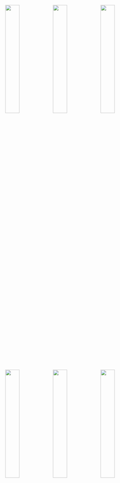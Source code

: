 <p align="center">
  <img src="https://github.com/user-attachments/assets/aeeff0e8-d156-4a92-84de-d62d6d24c66d" width="30%">
  <img src="https://github.com/user-attachments/assets/634b5583-5103-4461-92f2-049a731aef7c" width="30%">
  <img src="https://github.com/user-attachments/assets/716d7213-0c4f-4f94-9c66-ad4e8f8abd30" width="30%">
</p>

<p align="center">
  <img src="https://github.com/user-attachments/assets/60198cf2-b654-4261-aa43-4b82c99233fb" width="30%">
  <img src="https://github.com/user-attachments/assets/eba989e4-2fcb-4bf5-adc7-b5209c2bd114" width="30%">
  <img src="https://github.com/user-attachments/assets/dd14b969-0a6f-454e-988f-dec4bb8a2694" width="30%">

</p>
